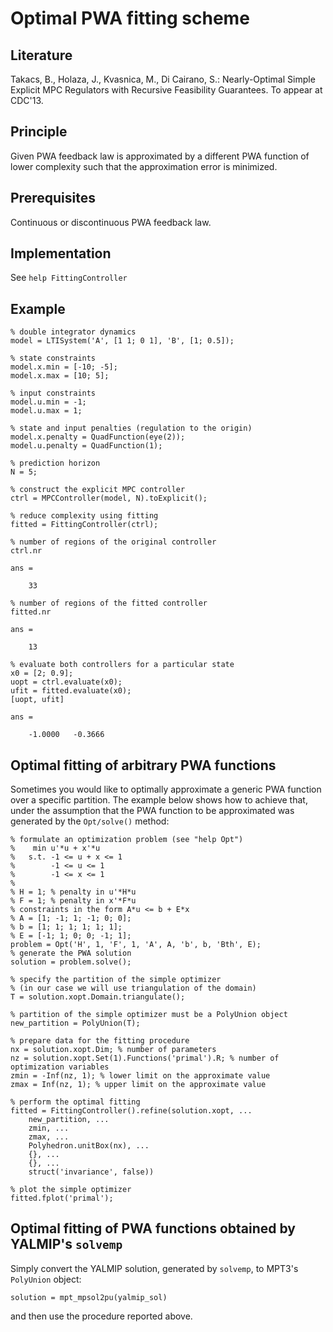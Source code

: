 # Optimal PWA fitting scheme

## Literature

Takacs, B., Holaza, J., Kvasnica, M., Di Cairano, S.: Nearly-Optimal Simple Explicit MPC Regulators with Recursive Feasibility Guarantees. To appear at CDC'13.

## Principle

Given PWA feedback law is approximated by a different PWA function of lower complexity such that the approximation error is minimized.

## Prerequisites

Continuous or discontinuous PWA feedback law.

## Implementation

See `help FittingController`

## Example

    % double integrator dynamics
    model = LTISystem('A', [1 1; 0 1], 'B', [1; 0.5]);
    
    % state constraints
    model.x.min = [-10; -5];
    model.x.max = [10; 5];
    
    % input constraints
    model.u.min = -1;
    model.u.max = 1;
    
    % state and input penalties (regulation to the origin)
    model.x.penalty = QuadFunction(eye(2));
    model.u.penalty = QuadFunction(1);
    
    % prediction horizon
    N = 5;
    
    % construct the explicit MPC controller
    ctrl = MPCController(model, N).toExplicit();
    
    % reduce complexity using fitting
    fitted = FittingController(ctrl);
    
    % number of regions of the original controller
    ctrl.nr
    
    ans =
    
        33
        
    % number of regions of the fitted controller
    fitted.nr
    
    ans =
    
        13
        
    % evaluate both controllers for a particular state
    x0 = [2; 0.9];
    uopt = ctrl.evaluate(x0);
    ufit = fitted.evaluate(x0);
    [uopt, ufit]
    
    ans =
    
        -1.0000   -0.3666

## Optimal fitting of arbitrary PWA functions

Sometimes you would like to optimally approximate a generic PWA function over a specific partition. The example below shows how to achieve that, under the assumption that the PWA function to be approximated was generated by the `Opt/solve()` method:

    % formulate an optimization problem (see "help Opt")
    %    min u'*u + x'*u
    %   s.t. -1 <= u + x <= 1
    %        -1 <= u <= 1
    %        -1 <= x <= 1
    %
    % H = 1; % penalty in u'*H*u
    % F = 1; % penalty in x'*F*u
    % constraints in the form A*u <= b + E*x
    % A = [1; -1; 1; -1; 0; 0];
    % b = [1; 1; 1; 1; 1; 1];
    % E = [-1; 1; 0; 0; -1; 1];
    problem = Opt('H', 1, 'F', 1, 'A', A, 'b', b, 'Bth', E);
    % generate the PWA solution
    solution = problem.solve(); 
    
    % specify the partition of the simple optimizer
    % (in our case we will use triangulation of the domain)
    T = solution.xopt.Domain.triangulate();

    % partition of the simple optimizer must be a PolyUnion object
    new_partition = PolyUnion(T);

    % prepare data for the fitting procedure
    nx = solution.xopt.Dim; % number of parameters
    nz = solution.xopt.Set(1).Functions('primal').R; % number of optimization variables
    zmin = -Inf(nz, 1); % lower limit on the approximate value
    zmax = Inf(nz, 1); % upper limit on the approximate value

    % perform the optimal fitting
    fitted = FittingController().refine(solution.xopt, ...
        new_partition, ...
        zmin, ...
        zmax, ...
        Polyhedron.unitBox(nx), ...
        {}, ...
        {}, ...
        struct('invariance', false))

    % plot the simple optimizer
    fitted.fplot('primal');

## Optimal fitting of PWA functions obtained by YALMIP's `solvemp`

Simply convert the YALMIP solution, generated by `solvemp`, to MPT3's `PolyUnion` object:

    solution = mpt_mpsol2pu(yalmip_sol)

and then use the procedure reported above.